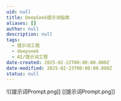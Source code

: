 ```yaml
---
uid: null
title: DeepSeek提示词指南
aliases: []
author: null
description: null
tags:
  - 提示词工程
  - deepseek
  - AI/提示词工程
date-created: 2025-02-22T00:00:00.000Z
date-modified: 2025-02-23T00:00:00.000Z
status: null
---
```


![[提示词Prompt.png]]
[[提示词Prompt.png]]
